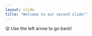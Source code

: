 ```yaml
---
layout: slide
title: "Welcome to our second slide!"
---
```

:stuck_out_tongue_winking_eye:
Use the left arrow to go back!

